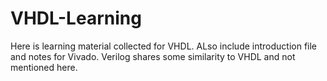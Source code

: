 # VHDL-Learning
Here is learning material collected for VHDL.
ALso include introduction file and notes for Vivado.
Verilog shares some similarity to VHDL and not mentioned here.
